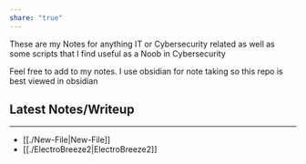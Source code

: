 ```yaml
---
share: "true"
---
```



These are my Notes for anything IT or Cybersecurity related as well as some scripts that I find useful as a Noob in Cybersecurity

Feel free to add to my notes. I use obsidian for note taking so this repo is best viewed in obsidian

## Latest Notes/Writeup
---
 - [[./New-File|New-File]] 
 - [[./ElectroBreeze2|ElectroBreeze2]]